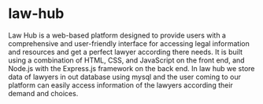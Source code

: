 # law-hub
Law Hub is a web-based platform designed to provide users with a comprehensive and user-friendly interface for accessing legal information and resources and get a perfect lawyer according there needs. It is built using a combination of HTML, CSS, and JavaScript on the front end, and Node.js with the Express.js framework on the back end.
In law hub we store data of lawyers in out database using mysql and the user coming to our platform can easily access information of the lawyers according their demand and choices.
